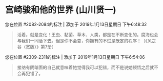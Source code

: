# 宫崎骏和他的世界 (山川贤一)

您在位置 #2082-2084的标注 | 添加于 2019年1月13日星期日 下午6:48:32

>活着，就是变化！王虫、黏菌、草木、人类，都是在不断变化的。腐海也会与我们一同活下去。但是你不会变，你拥有的不过是既定的程序！（《风之谷（宽版）》第7册）

您在位置 #2309-2311的标注 | 添加于 2019年1月13日星期日 下午6:54:06

>接纳有阴暗面的自己就意味着她觉得我可以犯错，而不是说她顿悟之后就不会再犯错了。